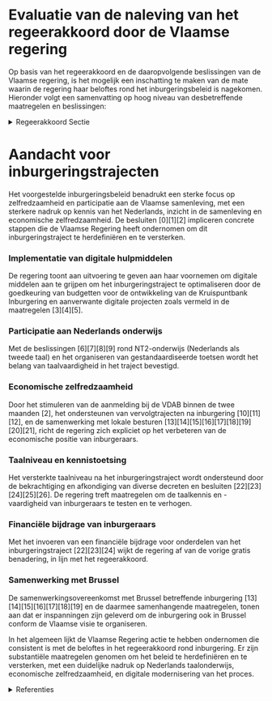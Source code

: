 # Evaluatie van de naleving van het regeerakkoord door de Vlaamse regering

Op basis van het regeerakkoord en de daaropvolgende beslissingen van de Vlaamse regering, is het mogelijk een inschatting te maken van de mate waarin de regering haar beloftes rond het inburgeringsbeleid is nagekomen. Hieronder volgt een samenvatting op hoog niveau van desbetreffende maatregelen en beslissingen:

<details>
        <summary>Regeerakkoord Sectie </summary>
        <p>2.2.1 inburgeringsbeleid bestaat inmiddels reeds 15 jaar Het Vlaams inburgeringsbeleid bestaat inmiddels reeds 15 jaar. Vlaanderen is hierbij steeds een voortrekker geweest. Vandaag gaan we een nieuwe fase in waarbij we met ons beleid willen inspelen op de noden en uitdagingen van de 21ste eeuw. Onze aandacht gaat daarbij uit naar zowel de doelgroep als de inhoud van het inburgering-straject, met een sterke focus op onze pluralistische rechtstaat, basisinzicht in onze samenleving, haar werking en haar geschiedenis (Vlaamse canon), met aandacht voor de waarden van de Verlichting, zoals vervat in de Grondwet en internationale mensen-rechtenverdragen, bv. gelijkheid man-vrouw, scheiding van kerk en staat, respect voor seksuele diversiteit, het non-discriminatiebeginsel,… Doelgroep: Alleen personen die zijn ingeschreven in het vreemdelingen- of bevolkingsregister krijgen toegang tot de inburgeringscursus. Inhoudelijk: Het inburgeringstraject wil nieuwkomers zelfredzaam maken en hun participatie aan de Vlaamse samenleving verbeteren. De inhoud van het inburgeringstraject wordt opgenomen in een inburgeringscontract, dat door de inburgeraar bij aanvang van het traject moet worden ondertekend. Hierin wordt, voor de verschillende onderdelen van het inburgeringstraject, in samenspraak met de trajectbegeleider, een termijn vastgelegd. In het inburgeringscontract wordt ook een bepaling toegevoegd met betrekking tot de essentiële rechten en plichten die in onze samenleving moeten worden gerespecteerd. De huidige vrijstellingen binnen inburgering, voor bijvoorbeeld ernstig zieken of mensen met een mentale of fysieke handicap, blijven van toepassing. We ondersteunen de inburgeraars in dit traject met een aanbod op maat. Het individuele ambitieniveau en het eigenaar-schap over het traject staan centraal met verhoogde aandacht van een kwalitatief individuele eerste intake. Voor wie werkt of onderwijs volgt, voorzien we een gepast aanbod (bv. via avond- of weekendonderwijs of aanbod tijdens de schoolvakanties). Ook grijpen we de mogelijkheden die digitalise-ring biedt aan om het inburgeringstraject efficiënter en effectiever te organiseren, o.a. via e-learning en een nieuw online-portaal ‘inburgering in Vlaanderen’. Wanneer het regulier NT2-aanbod in het volwassenen-onderwijs ontoereikend blijkt, kan beroep worden gedaan op privaat aanbod. We meten de verworven kennis en vaardig-heden via een burgerschapstest die bestaat uit vier onderdelen: 1 De kennis van het Nederlands: Het is belangrijk dat nieuwkomers zich zelfstandig kunnen redden in hun nieuwe taal, het Nederlands. We verwachten dat de inburge-raar op het einde van het traject het taalniveau A2 behaalt. Het taalniveau wordt via een gestandaardiseerd, op een aantal centrale plaatsen georganiseerd, examen getest. Voor analfabeten en laaggeletterden wordt een aangepast taalniveau voorzien. 2 Inzicht in onze Vlaamse samenleving, haar werking en haar geschiedenis: Dit traject maatschappelijke oriëntatie sluiten we af met gestandaardiseerde en op een aantal centrale plaatsen georganiseerde toetsen. 3 De economische zelfredzaamheid: Elke nieuwkomer die een inburgeringstraject volgt, wordt verplicht om zich binnen de 2 maanden na de opstart van het traject aan te melden bij de VDAB. Op die manier kan de VDAB elke nieuwkomer met een arbeidsperspectief begeleiden naar werk of een bijkomende opleiding. Hierbij wordt rekening gehouden met studies of oplei-dingen die de nieuwkomer al volgt. 4 Participatie en netwerk: We bouwen een vierde pijler uit, m.h.o. op betere participatie en integratie van de inburgeraar en het creëren van een netwerk. We bieden een traject op maat aan van 40 uur in de vorm van een buddyproject, een kennismakings-stage bij een bedrijf, vereniging, organisatie of lokaal bestuur, of vrijwilligerswerk. Ook vanuit de ontvangende samenleving leveren we hiervoor de nodige inspanningen. De lokale besturen zijn hiervan de regisseur, in overleg met de trajectbegeleider. Het aanbod is optioneel voor wie werkt, studeert of vrijwillig een inburgeringstraject volgt. Als de inburgeraar is geslaagd in de burgerschaps-test, ontvangt hij een inburgeringsattest. We verwachten dat de inburgeraar regelmatig en actief deelneemt aan zijn traject. We stappen af van het gratis inburgerings-beleid. Inburgeraars zullen een financiële vergoeding moeten betalen van twee keer 90 euro wanneer ze een inburgeringscontract tekenen. Hiervoor krijgen zij een cursus maatschappelijke oriëntatie en een cursus NT2 tot op niveau A2. Bij het afleggen van de toetsen NT2 en maatschappelijke oriëntatie betalen ze voor elk van deze twee toetsen 90 euro. Deze regeling geldt ook voor vrij-willige inburgeraars. Indien de inburgeraar niet slaagt, dient men opnieuw te betalen voor een nieuwe test. Onkosten die de inburgeraar maakt in het kader van zijn inburgerings traject (bv. vervoersonkosten) kunnen niet langer worden terugbetaald door de Agentschappen. Niet-inburgeraars die hun taalniveau willen laten attesteren via een test bij het Agentschap Integratie en Inburgering, Atlas Antwerpen, In-Gent en het Huis van het Nederlands Brussel zullen een vergoeding moeten betalen. Binnen 24 maanden na succesvolle afronding van het inburgeringstraject moet de verplichte inburgeraar op arbeidsactieve leeftijd (18-65 jaar) die geen job heeft, geen opleiding volgt of niet studeert (d.w.z. in die periode geen 6 maanden onafgebroken gewerkt heeft, een opleiding gevolgd of gestudeerd), een test afleggen voor taalniveau B1 mondeling (luisteren en spreken). Hij betaalt hiervoor een vergoeding van 90 euro. Het bereiken van dit taalniveau doet de inburgeraar op eigen initiatief via scholing (de overheid voorziet hiervoor het nodige aanbod), via werk, via benutting van oefenkansen ... Indien hij dit taalniveau niet behaalt, dient men opnieuw te betalen voor een nieuwe test. Er wordt systematisch een advies bezorgd aan de Dienst Vreemdelingenzaken over het gevolgde inburgeringstraject. Dit om na te gaan of de inspanningsverbintenis tot inburgering i.h.k.v. de federale beslissing over het al dan niet verlengen van de verblijfstitel van de inburgeraar is nageleefd. </p>
        </details> 

# Aandacht voor inburgeringstrajecten
Het voorgestelde inburgeringsbeleid benadrukt een sterke focus op zelfredzaamheid en participatie aan de Vlaamse samenleving, met een sterkere nadruk op kennis van het Nederlands, inzicht in de samenleving en economische zelfredzaamheid. De besluiten \[0\]\[1\]\[2\] impliceren concrete stappen die de Vlaamse Regering heeft ondernomen om dit inburgeringstraject te herdefiniëren en te versterken.

### Implementatie van digitale hulpmiddelen
De regering toont aan uitvoering te geven aan haar voornemen om digitale middelen aan te grijpen om het inburgeringstraject te optimaliseren door de goedkeuring van budgetten voor de ontwikkeling van de Kruispuntbank Inburgering en aanverwante digitale projecten zoals vermeld in de maatregelen \[3\]\[4\]\[5\].

### Participatie aan Nederlands onderwijs
Met de beslissingen \[6\]\[7\]\[8\]\[9\] rond NT2-onderwijs (Nederlands als tweede taal) en het organiseren van gestandaardiseerde toetsen wordt het belang van taalvaardigheid in het traject bevestigd.

### Economische zelfredzaamheid
Door het stimuleren van de aanmelding bij de VDAB binnen de twee maanden \[2\], het ondersteunen van vervolgtrajecten na inburgering \[10\]\[11\]\[12\], en de samenwerking met lokale besturen \[13\]\[14\]\[15\]\[16\]\[17\]\[18\]\[19\]\[20\]\[21\], richt de regering zich expliciet op het verbeteren van de economische positie van inburgeraars.

### Taalniveau en kennistoetsing
Het versterkte taalniveau na het inburgeringstraject wordt ondersteund door de bekrachtiging en afkondiging van diverse decreten en besluiten \[22\]\[23\]\[24\]\[25\]\[26\]. De regering treft maatregelen om de taalkennis en -vaardigheid van inburgeraars te testen en te verhogen.

### Financiële bijdrage van inburgeraars
Met het invoeren van een financiële bijdrage voor onderdelen van het inburgeringstraject \[22\]\[23\]\[24\] wijkt de regering af van de vorige gratis benadering, in lijn met het regeerakkoord.

### Samenwerking met Brussel
De samenwerkingsovereenkomst met Brussel betreffende inburgering \[13\]\[14\]\[15\]\[16\]\[17\]\[18\]\[19\] en de daarmee samenhangende maatregelen, tonen aan dat er inspanningen zijn geleverd om de inburgering ook in Brussel conform de Vlaamse visie te organiseren.

In het algemeen lijkt de Vlaamse Regering actie te hebben ondernomen die consistent is met de beloftes in het regeerakkoord rond inburgering. Er zijn substantiële maatregelen genomen om het beleid te herdefiniëren en te versterken, met een duidelijke nadruk op Nederlands taalonderwijs, economische zelfredzaamheid, en digitale modernisering van het proces.

<details>
        <summary>Referenties </summary>
        \[0\]: Wijziging regelgeving Vlaams integratie- en inburgeringsbeleid: hertekening inburgeringstraject Ontwerpbesluit van de Vlaamse Regering tot wijziging van artikel 1 van het besluit van de Vlaamse Regering van 16 mei 1995 betreffende de invordering van niet-fiscale schuldvorderingen voor de Vlaamse Gemeenschap en de instellingen die eronder ressorteren, tot wijziging van de regelgeving over het Vlaamse integratie- en inburgeringsbeleid en tot bepaling van de inwerkingtreding van artikel 3 van het decreet van 22 december 2017 houdende bepalingen tot begeleiding van de begroting 2018  Na advies van de Raad van State keurt  de Vlaamse Regering definitief het besluit goed dat de regelgeving over het Vlaams integratie- en inburgeringsbeleid wijzigt. Het besluit zorgt voor de hertekening van het inburgeringstraject , gebaseerd op een aantal kernelementen: het benadrukken van het belang van gedeelde waarden en normen; het inhoudelijk uitbreiden en versterken van het inburgeringstraject; het flexibiliseren van het inburgeringstraject en het versterken van een aanbod op maat; het invoeren van retributies binnen inburgering; het aanscherpen van de resultaatsverbintenis; een verdieping van het inburgeringscontract; het versterken van het taalvaardigheidsniveau na het inburgeringstraject en een uitbreiding van de handhaving van de verplichtingen. Daarnaast zijn er ook enkele kernelementen voor de aanpassing van het integratiebeleid : optimaliseren van het horizontaal integratiebeleid, verfijnen van de dienstverlening sociaal tolken en vertalen, verfijnen van de juridische dienstverlening en het vastleggen van een retributie voor de certificerende taaltesten.

\[1\]: Wijziging regelgeving Vlaams integratie- en inburgeringsbeleid: hertekening inburgeringstraject Voorontwerp van besluit van de Vlaamse Regering tot wijziging van artikel 1 van het besluit van de Vlaamse Regering van 16 mei 1995 betreffende de invordering van niet-fiscale schuldvorderingen voor de Vlaamse Gemeenschap en de instellingen die eronder ressorteren, tot wijziging van de regelgeving over het Vlaamse integratie- en inburgeringsbeleid en tot bepaling van de inwerkingtreding van artikel 3 van het decreet van 22 december 2017 houdende bepalingen tot begeleiding van de begroting 2018  Na adviezen van de SERV, van de VLOR en van de Vlaamse Toezichtcommissie voor de verwerking van persoonsgegevens, keurt  de Vlaamse Regering opnieuw principieel het besluit goed dat de regelgeving over  het Vlaams integratie- en inburgeringsbeleid wijzigt. Het besluit zorgt voor de hertekening van het inburgeringstraject , gebaseerd op een aantal kernelementen: het benadrukken van het belang van gedeelde waarden en normen; het inhoudelijk uitbreiden en versterken van het inburgeringstraject; het flexibiliseren van het inburgeringstraject en het versterken van een aanbod op maat; het invoeren van retributies binnen inburgering; het aanscherpen van de resultaatsverbintenis; een verdieping van het inburgeringscontract; het versterken van het taalvaardigheidsniveau na het inburgeringstraject en een uitbreiding van de handhaving van de verplichtingen. Daarnaast zijn er ook enkele kernelementen voor de aanpassing van het integratiebeleid : optimaliseren van het horizontaal integratiebeleid, verfijnen van de dienstverlening sociaal tolken en vertalen, verfijnen van de juridische dienstverlening en het vastleggen van een retributie voor de certificerende taaltesten. Over dit besluit wordt het advies ingewonnen van de Raad van State.

\[2\]: Wijziging regelgeving Vlaams integratie- en inburgeringsbeleid: hertekening inburgeringstraject Voorontwerp van besluit van de Vlaamse Regering tot wijziging van artikel 1 van het besluit van de Vlaamse Regering van 16 mei 1995 betreffende de invordering van niet-fiscale schuldvorderingen voor de Vlaamse Gemeenschap en de instellingen die eronder ressorteren, tot wijziging van de regelgeving over het Vlaamse integratie- en inburgeringsbeleid en tot bepaling van de inwerkingtreding van artikel 3 van het decreet van 22 december 2017 houdende bepalingen tot begeleiding van de begroting 2018  De Vlaamse Regering keurt principieel het besluit goed dat de regelgeving over  het Vlaams integratie- en inburgeringsbeleid wijzigt. Het besluit zorgt voor de hertekening van het inburgeringstraject , gebaseerd op een aantal kernelementen: het benadrukken van het belang van gedeelde waarden en normen; het inhoudelijk uitbreiden en versterken van het inburgeringstraject; het flexibiliseren van het inburgeringstraject en het versterken van een aanbod op maat; het invoeren van retributies binnen inburgering; het aanscherpen van de resultaatsverbintenis; een verdieping van het inburgeringscontract; het versterken van het taalvaardigheidsniveau na het inburgeringstraject en een uitbreiding van de handhaving van de verplichtingen. Daarnaast zijn er ook enkele kernelementen voor de aanpassing van het integratiebeleid : optimaliseren van het horizontaal integratiebeleid, verfijnen van de dienstverlening sociaal tolken en vertalen, verfijnen van de juridische dienstverlening en het vastleggen van een retributie voor de certificerende taaltesten. Over dit besluit wordt het advies ingewonnen van de SERV, van de VLOR en van de Vlaamse Toezichtcommissie voor de verwerking van persoonsgegevens.

\[3\]: Plan Vlaamse Veerkracht: Digitaliseringsprojecten inburgering Digitalisering integratie en inburgering  De Vlaamse Regering  keurt de verdere concretisering van de inhoud en de herverdeling goed van de nodige middelen naar het Agentschap Integratie en Inburgering voor de digitaliseringsprojecten 2022 in het integratie- en inburgeringsbeleid. Het gaat om zes verschillende werven, projecten die gedragen worden door het Vlaams Agentschap Integratie en Inburgering, Atlas vzw, IN-Gent vzw en het Huis van het Nederlands Brussel: werf 1 & 2: de Kruispuntbank Inburgering, Community building en digitale marketing; Werf 3: klantenportaal en -dienstverlening; Werf 4: Online leren en testen; Werf 5: Nederlandse taalverwerving en Werf 6: Digitale wendbaarheid. Hiervoor is een budget van  12,4 miljoen euro  voorzien uit de relanceprovisie.

\[4\]: Plan Vlaamse Veerkracht: Digitalisering integratie en inburgering Digitalisering integratie en inburgering  Het programma ‘Digitalisering Integratie en Inburgering’ geeft uitvoering aan de ambities uit het Vlaams Regeerakkoord 2019-2024 rond de hertekening van inburgering en het aanpassen van het integratiebeleid. Digitalisering is daarbij niet weg te denken. In dit kader hecht de Vlaamse Regering haar goedkeuring aan de contouren van de  digitaliseringsprojecten en aan de herverdeling van zo'n 1,9 miljoen euro naar het Agentschap Integratie en Inburgering voor het programmateam en de vooronderzoeken om de projectplannen te verfijnen. De middelen zullen ingezet worden voor de toekomstvisie Kruispuntbank Inburgering, voor Community building en digital marketing, voor het klantenportaal en -dienstverlening, het online leren en testen, Nederlandse taalverwerving en het  versterken van digitale vaardigheden van inburgeraars en medewerkers.

\[5\]: Plan Vlaamse Veerkracht: Digitalisering integratie en inburgering Digitalisering integratie en inburgering  In het kader van het project VV50 'Digitalisering Integratie en Inburgering' van het Relanceplan Vlaamse Veerkracht, keurt de Vlaamse Regering de herverdeling goed van 659.000 euro naar het Agentschap Integratie en Inburgering. Het gaat om de digitaliseringsprojecten in het integratie- en inburgeringsbeleid die gedragen worden door het Vlaams Agentschap Integratie en Inburgering, Atlas vzw, IN-Gent vzw en het Huis van het Nederlands Brussel. Het bedrag moet een overkoepelend kader creëren voor digitale transformatie en verder inzetten op de ondersteuning van de entiteiten.

\[6\]: Hertekening inburgeringstraject   Het Vlaams Regeerakkoord 2019-2024 bevat een duidelijke visie op de hertekening van het inburgeringsbeleid. De Vlaamse Regering keurt nu de nota goed die aangeeft hoe ze dit zal realiseren en operationaliseren. Het doel is om het hertekende inburgeringsbeleid effectief te laten starten op 1 januari 2022.

\[7\]: Hertekening vormingspakket NT2: wijzigingsdecreet Voorontwerp van decreet tot wijziging van het decreet van 15 juni 2007 betreffende het volwassenenonderwijs in functie van het hertekende inburgeringsbeleid  Na advies van de VLOR wijzigt de Vlaamse Regering opnieuw principieel het decreet over het volwassenenonderwijs, in functie van het hertekende inburgeringsbeleid. De wijzigingen geven uitvoering aan het Vlaams Regeerakkoord, waarbij een grotere inspanning wordt gevraagd van de inburgeraar, en deze tegelijk meer kansen krijgt om als een volwaardige burger in Vlaanderen te kunnen functioneren. Het decreet bevat enkele nieuwe regels voor de hertekening van het vormingspakket NT2 (Nederlands als tweede taal) van het inburgeringstraject : een test NT2 waarmee alle NT2-cursisten hetzelfde taalniveau A2 kunnen halen; het invoeren van een inschrijvingsgeld voor de NT2-opleiding en -test; en een uitbreiding van de onderwijsbevoegdheid van de centra voor basiseducatie met opleiding Nederlands tweede taal richtgraad 2, in functie van het versterkte taalniveau na het inburgeringstraject. Over dit voorontwerp van wijzigingsdecreet wordt het advies ingewonnen van de Raad van State.

\[8\]: Hertekening vormingspakket NT2: wijzigingsdecreet Voorontwerp van decreet tot wijziging van het decreet van 15 juni 2007 betreffende het volwassenenonderwijs in functie van het hertekende inburgeringsbeleid  De Vlaamse Regering wijzigt principieel het decreet over het volwassenenonderwijs, in functie van het hertekende inburgeringsbeleid. De wijzigingen geven uitvoering aan het Vlaams Regeerakkoord, waarbij een grotere inspanning wordt gevraagd van de inburgeraar, en deze tegelijk meer kansen krijgt om als een volwaardige burger in Vlaanderen te kunnen functioneren. Het decreet bevat enkele nieuwe regels voor de hertekening van het vormingspakket NT2 (Nederlands als tweede taal)  van het inburgeringstraject: een test NT2 waarmee alle NT2-cursisten hetzelfde taalniveau A2 kunnen halen; het invoeren van een inschrijvingsgeld voor de NT2-opleiding en -test; en een uitbreiding van de onderwijsbevoegdheid van de centra voor basiseducatie met opleiding Nederlands tweede taal richtgraad 2, in functie van het versterkte taalniveau na het inburgeringstraject. Over dit voorontwerp van wijzigingsdecreet wordt het advies ingewonnen van de VLOR.

\[9\]: Hertekening vormingspakket NT2: wijzigingsdecreet Bekrachtiging en afkondiging van het decreet tot wijziging van het decreet van 15 juni 2007 betreffende het volwassenenonderwijs en tot wijziging van het decreet van 7 juni 2013 betreffende het Vlaamse integratie- en inburgeringsbeleid in functie van het hertekende inburgeringsbeleid, aangenomen door het Vlaams Parlement op 22 juni 2022  De Vlaamse Regering beslist tot  bekrachtiging en afkondiging  van   het decreet dat het decreet over het volwassenenonderwijs en het decreet over het Vlaamse integratie- en inburgeringsbeleid wijzigt in functie van het hertekende inburgeringsbeleid. De wijzigingen geven uitvoering aan het Vlaams Regeerakkoord, waarbij een grotere inspanning wordt gevraagd van de inburgeraar, en deze tegelijk meer kansen krijgt om als een volwaardige burger in Vlaanderen te kunnen functioneren. Het decreet bevat enkele  nieuwe regels  voor de hertekening van het vormingspakket NT2 (Nederlands als tweede taal) van het inburgeringstraject : een test NT2 waarmee alle NT2-cursisten hetzelfde taalniveau A2 kunnen halen; het invoeren van een inschrijvingsgeld voor de NT2-opleiding en -test; en een uitbreiding van de onderwijsbevoegdheid van de centra voor basiseducatie met opleiding Nederlands tweede taal richtgraad 2, in functie van het versterkte taalniveau na het inburgeringstraject. Daarnaast worden in het decreet over het Vlaamse integratie- en inburgeringsbeleid een aantal categorieën van rechthebbende inburgeraars opgenomen die vrijgesteld worden van de retributies voor het vormingspakket maatschappelijke oriëntatie. Dit wijzigingsdecreet werd op 22 juni 2022 aangenomen door het Vlaams Parlement.

\[10\]: Subsidie project ‘Vervolgtrajecten Inburgering' Ontwerpbesluit van de Vlaamse Regering over de toekenning van subsidies voor ‘Vervolgtrajecten Inburgering’ voor de periode van 1 oktober 2022 tot en met 30 september 2025  Inburgeraars hebben doelstellingen op korte, middellange en lange termijn van sociale, educatieve en/of professionele aard. Niet alle inburgeraars zijn echter na het doorlopen van het inburgeringstraject in staat om hun doelstellingen effectief te bereiken. Sommigen onder hen blijken ook na het behalen van het inburgeringsattest nood te hebben aan ondersteuning bij het realiseren van hun ambities. De Vlaamse Regering kent daarom voor de periode van 1 oktober 2022 tot en met 30 september 2025 een subsidie van maximaal 3 miljoen euro toe aan het agentschap Integratie en Inburgering, de stad Gent en de stad Antwerpen voor ‘Vervolgtrajecten inburgering’. Om de kansen van inburgeraars in onze samenleving te versterken, is het belangrijk om ook na het inburgeringstraject een aanklampend beleid te voeren. Een goede kennis van het Nederlands is daarbij zeer belangrijk, vandaar dat het de bedoeling is dat ex-inburgeraars op beroepsactieve leeftijd 2 jaar na het behalen van hun inburgeringsattest kunnen aantonen dat ze niveau B1 mondeling hebben behaald. Om dit te realiseren, wordt een aanbod vervolgtrajecten na inburgering (VIB) uitgebouwd.

\[11\]: Projectsubsidie aan Atlas, vzw Integratie en Inburgering Antwerpen, voor project ‘Vervolgtrajecten na inburgering’ Ontwerpbesluit van de Vlaamse Regering tot toekenning van een projectsubsidie aan Atlas, vzw Integratie en Inburgering Antwerpen voor het project ‘Vervolgtrajecten na inburgering’  ​Niet alle inburgeraars zijn na het behalen van het inburgeringstraject in staat om hun doelstellingen van sociale, educatieve en/of professionele aard effectief te bereiken. Sommigen onder hen blijken ook na het behalen van het inburgeringsattest nood te hebben aan ondersteuning bij het realiseren van hun ambities. In dit kader kent de Vlaamse Regering 641.500 euro subsidie toe aan Atlas, vzw Integratie en Inburgering Antwerpen, voor het project ‘Vervolgtrajecten na inburgering’ voor de periode januari 2022-december 2024. Met dit project onderzoekt Atlas aan de hand van noden- en behoefteanalyse welke specifieke doelgroepen baat hebben bij een extra aanbod om sneller aansluiting bij de samenleving te vinden en een hogere participatiegraad te realiseren. Atlas ontwikkelt daaropvolgend een innovatief aanbod in de zin van vervolgtrajecten waarbij de focus ligt op begeleiding en opvolging in functie van het behalen van concrete doelstellingen op korte en middellange termijn. Dit aanbod zal altijd complementair zijn aan en afgestemd zijn op het aanbod van de betrokken partners (zoals VDAB, OCMW, CAW, …).

\[12\]: Atlas vzw: verlenging looptijd project 'Vervolgtrajecten na Inburgering' Ontwerpbesluit van de Vlaamse Regering tot wijziging van het besluit van de Vlaamse Regering van 10 december 2021 tot toekenning van een projectsubsidie aan Atlas, vzw Integratie en Inburgering Antwerpen voor het project ‘Vervolgtrajecten na Inburgering’  ​Niet alle inburgeraars zijn na het behalen van het inburgeringstraject in staat om hun doelstellingen van sociale, educatieve en/of professionele aard effectief te bereiken. Sommigen onder hen blijken ook na het behalen van het inburgeringsattest nood te hebben aan ondersteuning bij het realiseren van hun ambities. In dit kader kende de Vlaamse Regering 641.000 euro subsidie toe aan Atlas, vzw Integratie en Inburgering Antwerpen, voor het project ‘Vervolgtrajecten na inburgering’ voor de periode januari 2022-december 2024. Met dit project onderzoekt Atlas aan de hand van noden- en behoefteanalyse welke specifieke doelgroepen baat hebben bij een extra aanbod om sneller aansluiting bij de samenleving te vinden en een hogere participatiegraad te realiseren. Daarnaast werden aan de 3 agentschappen integratie en inburgering middelen toegekend voor de implementatie van de vervolgtrajecten, voor de periode 1 oktober 2022 tot en met 30 september 2025. De Vlaamse Regering verlengt nu de termijn van de subsidie in het kader van de coördinerende rol van Atlas vzw tot 30 september 2025 zodat een goed verloop van het gezamenlijk project verder is gewaarborgd. Door een vertraging in de aanwerving van projectmedewerkers is de reeds toegekende subsidie hiervoor toereikend.

\[13\]: Verplicht inburgeringstraject voor nieuwkomers in Brussel-Hoofdstad: gewijzigde samenwerkingsovereenkomst A. Ontwerp van samenwerkingsakkoord van XX X 2022 tot wijziging van het samenwerkingsakkoord van 20 december 2018 tussen de Vlaamse Gemeenschap, de Franse Gemeenschapscommissie en de Gemeenschappelijke Gemeenschapscommissie met betrekking tot het verplicht inburgeringstraject voor de nieuwkomers in Brussel-Hoofdstad B. Ontwerp van instemmingsdecreet  De Vlaamse Regering hecht  ​ haar  definitieve goedkeuring  aan het gewijzigde samenwerkingsakkoord t ussen de Vlaamse Gemeenschap, de Franse Gemeenschapscommissie en de Gemeenschappelijke Gemeenschapscommissie met betrekking tot het verplicht inburgeringstraject voor nieuwkomers in Brussel- Hoofdstad. De wijziging omvat de  invoeging van   een   wettelijke basis voor de verwerking van persoonsgegevens in een uniform computergestuurd systeem. Dit uniform computergestuurd systeem zal gebruikt worden voor de opvolging van de dossiers van nieuwkomers en zal ter beschikking worden gesteld van de gemeenten van het tweetalige gebied Brussel-Hoofdstad, de erkende inrichters van het inburgeringstraject en de nieuwkomers.

\[14\]: Verplicht inburgeringstraject nieuwkomers Brussel-Hoofdstad: gewijzigde samenwerkingsakkoord en voorontwerp instemmingsdecreet A. Ontwerp van samenwerkingsakkoord van XX tussen de Vlaamse Gemeenschap, de Franse Gemeenschapscommissie en de Gemeenschappelijke Gemeenschapscommissie tot wijziging van het samenwerkingsakkoord van 20 december 2018 tussen de Vlaamse Gemeenschap, de Franse Gemeenschapscommissie en de Gemeenschappelijke Gemeenschapscommissie met betrekking tot het verplicht inburgeringstraject voor de nieuwkomers in Brussel-Hoofdstad B. Voorontwerp van instemmingsdecreet  De Vlaamse Regering hecht haar goedkeuring aan het gewijzigde samenwerkingsakkoord tussen de Vlaamse Gemeenschap, de Franse Gemeenschapscommissie en de Gemeenschappelijke Gemeenschapscommissie over het verplicht inburgeringstraject voor de nieuwkomers in Brussel-Hoofdstad. Het samenwerkingsakkoord is aangepast naar aanleiding van de goedgekeurde ordonnantie van de Verenigde Vergadering, waardoor nieuwkomers in het tweetalige gebied Brussel-Hoofdstad voortaan de keuze hebben tussen een tweetalig inburgeringstraject beheerd door de Gemeenschappelijke Gemeenschapscommissie of een Nederlandstalig traject beheerd door het Agentschap Integratie en Inburgering. De Vlaamse Gemeenschap blijft dus bevoegd voor het Nederlandstalig inburgeringstraject en voorziet hiervoor 4000 trajecten. De minister-president en de Vlaamse minister van Inburgering zullen het samenwerkingsakkoord namens de Vlaamse Gemeenschap ondertekenen. De Vlaamse Regering hecht tegelijk haar principiële goedkeuring aan het voorontwerp van decreet dat instemt met dit samenwerkingsakkoord. Over dit voorontwerp van instemmingsdecreet wordt het advies ingewonnen van de SERV, van de Vlaamse Toezichtcommissie voor de verwerking van persoonsgegevens (VTC) en van de Gegevensbeschermingsautoriteit (GBA).

\[15\]: Verplicht inburgeringstraject nieuwkomers Brussel-Hoofdstad: gewijzigde samenwerkingsakkoord en voorontwerp instemmingsdecreet A. Ontwerp van samenwerkingsakkoord van XX tussen de Vlaamse Gemeenschap, de Franse Gemeenschapscommissie en de Gemeenschappelijke Gemeenschapscommissie tot wijziging van het samenwerkingsakkoord van 20 december 2018 tussen de Vlaamse Gemeenschap, de Franse Gemeenschapscommissie en de Gemeenschappelijke Gemeenschapscommissie met betrekking tot het verplicht inburgeringstraject voor de nieuwkomers in Brussel-Hoofdstad B. Voorontwerp van instemmingsdecreet  De Vlaamse Regering hecht haar goedkeuring aan het gewijzigde samenwerkingsakkoord tussen de Vlaamse Gemeenschap, de Franse Gemeenschapscommissie en de Gemeenschappelijke Gemeenschapscommissie over het verplicht inburgeringstraject voor de nieuwkomers in Brussel-Hoofdstad. Het samenwerkingsakkoord is aangepast naar aanleiding van de goedgekeurde ordonnantie van de Verenigde Vergadering, waardoor nieuwkomers in het tweetalige gebied Brussel-Hoofdstad voortaan de keuze hebben tussen een tweetalig inburgeringstraject beheerd door de Gemeenschappelijke Gemeenschapscommissie of een Nederlandstalig traject beheerd door het Agentschap Integratie en Inburgering. De Vlaamse Gemeenschap blijft dus bevoegd voor het Nederlandstalig inburgeringstraject en voorziet hiervoor 4000 trajecten. De minister-president en de Vlaamse minister van Inburgering zullen het samenwerkingsakkoord namens de Vlaamse Gemeenschap ondertekenen. Na adviezen van de SERV, van de VTC en van de GBA hecht de Vlaamse Regering opnieuw haar principiële goedkeuring aan het voorontwerp van decreet dat instemt met dit samenwerkingsakkoord. Over dit voorontwerp van instemmingsdecreet wordt het advies ingewonnen van de Raad van State.

\[16\]: Verplicht inburgeringstraject voor nieuwkomers in Brussel-Hoofdstad: gewijzigde samenwerkingsovereenkomst Ontwerpdecreet tot instemming met het samenwerkingsakkoord van 12 mei 2022 tot wijziging van het samenwerkingsakkoord van 20 december 2018 tussen de Vlaamse Gemeenschap, de Franse Gemeenschapscommissie en de Gemeenschappelijke Gemeenschapscommissie met betrekking tot het verplicht inburgeringstraject voor de nieuwkomers in Brussel-Hoofdstad  De Vlaamse Regering hecht  ​ haar  definitieve goedkeuring  aan het ontwerpdecreet dat instemt met het gewijzigde samenwerkingsakkoord t ussen de Vlaamse Gemeenschap, de Franse Gemeenschapscommissie en de Gemeenschappelijke Gemeenschapscommissie met betrekking tot het verplicht inburgeringstraject voor nieuwkomers in Brussel-Hoofdstad. De wijziging omvat het   toevoegen van  een   wettelijke basis voor de verwerking van persoonsgegevens in een uniform computergestuurd systeem. Dit uniform computergestuurd systeem zal gebruikt worden voor de opvolging van de dossiers van nieuwkomers en zal ter beschikking worden gesteld van de gemeenten van het tweetalige gebied Brussel-Hoofdstad, de erkende inrichters van het inburgeringstraject en de nieuwkomers. Het ontwerp van instemmingsdecreet wordt nu ingediend bij het Vlaams Parlement.

\[17\]: Verplicht inburgeringstraject voor nieuwkomers in Brussel-Hoofdstad: instemmingsdecreet gewijzigde samenwerkingsovereenkomst Voorontwerp van decreet tot instemming met het samenwerkingsakkoord van XX X XXXX tot wijziging van het samenwerkingsakkoord van 20 december 2018 tussen de Vlaamse Gemeenschap, de Franse Gemeenschapscommissie en de Gemeenschappelijke Gemeenschapscommissie met betrekking tot het verplicht inburgeringstraject voor de nieuwkomers in Brussel-Hoofdstad  Na adviezen van de SERV en van de Vlaamse Toezichtcommissie voor de verwerking van persoonsgegevens, hecht de Vlaamse Regering  opnieuw  haar principiële goedkeuring  aan het voorontwerp van decreet dat instemt met het gewijzigde samenwerkingsakkoord t ussen de Vlaamse Gemeenschap, de Franse Gemeenschapscommissie en de Gemeenschappelijke Gemeenschapscommissie met betrekking tot het verplicht inburgeringstraject voor nieuwkomers in Brussel-Hoofdstad. De wijziging omvat de  invoeging van   een wettelijke basis voor de verwerking van persoonsgegevens in een uniform computergestuurd systeem. Dit uniform computergestuurd systeem zal gebruikt worden voor de opvolging van de dossiers van nieuwkomers en zal ter beschikking worden gesteld van de gemeenten van het tweetalige gebied Brussel- Hoofdstad, de erkende inrichters van het inburgeringstraject en de nieuwkomers. Over dit voorontwerp van instemmingsdecreet wordt het advies gevraagd van de Raad van State.

\[18\]: Verplicht inburgeringstraject voor nieuwkomers in Brussel-Hoofdstad: instemmingsdecreet gewijzigde samenwerkingsovereenkomst A. Ontwerp van samenwerkingsakkoord tot wijziging van het samenwerkingsakkoord van 20 december 2018 tussen de Vlaamse Gemeenschap, de Franse Gemeenschapscommissie en de Gemeenschappelijke Gemeenschapscommissie met betrekking tot het verplicht inburgeringstraject voor de nieuwkomers in Brussel-Hoofdstad B. Voorontwerp van decreet tot instemming met het samenwerkingsakkoord van XX X XXXX tot wijziging van het samenwerkingsakkoord van 20 december 2018 tussen de Vlaamse Gemeenschap, de Franse Gemeenschapscommissie en de Gemeenschappelijke Gemeenschapscommissie met betrekking tot het verplicht inburgeringstraject voor de nieuwkomers in Brussel-Hoofdstad  De Vlaamse Regering hecht haar principiële goedkeuring aan het voorontwerp van decreet dat instemt met het  gewijzigde samenwerkingsakkoord t ussen de Vlaamse Gemeenschap, de Franse Gemeenschapscommissie en de Gemeenschappelijke Gemeenschapscommissie met betrekking tot het verplicht inburgeringstraject voor  nieuwkomers in Brussel-Hoofdstad. De wijziging omvat de  invoeging van   een   wettelijke basis voor de verwerking van persoonsgegevens in een uniform computergestuurd systeem. Dit uniform computergestuurd systeem zal gebruikt worden voor de opvolging van de dossiers van nieuwkomers en zal ter beschikking worden gesteld van de gemeenten van het tweetalige gebied Brussel-Hoofdstad, de erkende inrichters van het inburgeringstraject en de nieuwkomers. Over dit voorontwerp van instemmingsdecreet wordt advies gevraagd aan de SERV en de Vlaamse Toezichtcommissie voor de verwerking van persoonsgegevens.

\[19\]: Decreet gewijzigde samenwerkingsovereenkomst verplicht inburgeringstraject voor nieuwkomers in Brussel-Hoofdstad Bekrachtiging en afkondiging van het decreet tot instemming met het samenwerkingsakkoord van 12 mei 2022 tot wijziging van het samenwerkingsakkoord van 20 december 2018 tussen de Vlaamse Gemeenschap, de Franse Gemeenschapscommissie en de Gemeenschappelijke Gemeenschapscommissie met betrekking tot het verplicht inburgeringstraject voor de nieuwkomers in Brussel-Hoofdstad, aangenomen door het Vlaams Parlement op 13 juli 2022  De Vlaamse Regering beslist tot  bekrachtiging en afkondiging van het decreet dat instemt met het gewijzigde samenwerkingsakkoord tussen de Vlaamse Gemeenschap, de Franse Gemeenschapscommissie en de Gemeenschappelijke Gemeenschapscommissie met betrekking tot het verplicht inburgeringstraject voor nieuwkomers in Brussel-Hoofdstad. De wijziging omvat het   toevoegen van een wettelijke basis voor de verwerking van persoonsgegevens in een uniform computergestuurd systeem. Dit uniform computergestuurd systeem zal gebruikt worden voor de opvolging van de dossiers van nieuwkomers en zal ter beschikking worden gesteld van de gemeenten van het tweetalige gebied Brussel- Hoofdstad, de erkende inrichters van het inburgeringstraject en de nieuwkomers. Dit instemmingsdecreet werd op 13 juli 2022 aangenomen door het Vlaams Parlement.

\[20\]: Wijziging van de statuten van het Agentschap Integratie en Inburgering   De Vlaamse Regering keurt de gewijzigde statuten goed van het extern verzelfstandigd Agentschap Integratie en Inburgering. De bestaande statuten van de private stichting het Agentschap Integratie en Inburgering zijn naar aanleiding van het nieuwe Wetboek van vennootschappen en verenigingen integraal opgeheven en vervangen door volledig nieuwe statuten, om deze zo inhoudelijk en terminologisch in overeenstemming te brengen met de bepalingen van het nieuwe Wetboek van vennootschappen en verenigingen. De Vlaamse minister van Binnenlands Bestuur, Bestuurszaken, Inburgering en Gelijke Kansen zal de wijziging van de statuten meedelen aan het Vlaams Parlement.

\[21\]: Inwerkingtreding wijzigingsbesluit uitvoering decreet integratie en inburgering Ontwerpbesluit van de Vlaamse Regering tot bepaling van de inwerkingtreding van het participatie- en netwerktraject en de retributies voor het vormingspakket maatschappelijke oriëntatie in het kader van het inburgeringstraject en tot wijziging van het besluit van de Vlaamse Regering van 29 januari 2016 houdende de uitvoering van het decreet van 7 juni 2013 betreffende het Vlaamse integratie- en inburgeringsbeleid  Na adviezen van de Raad van State  keurt  de Vlaamse Regering, in het kader van het  inburgeringstraject ,  definitief het besluit goed  dat de  datum  regelt van de  inwerkingtreding  voor de   retributies voor het vormingspakket maatschappelijke oriëntatie en de datum van inwerkingtreding   voor het participatie- en netwerktraject. Daarnaast regelt het besluit een   aantal verfijningen en technische rechtzettingen aan het uitvoeringsbesluit bij het decreet over het Vlaamse integratie- en inburgeringsbeleid.

\[22\]: Hertekening vormingspakket NT2: wijzigingsdecreet Ontwerpdecreet tot wijziging van het decreet van 15 juni 2007 betreffende het volwassenenonderwijs en tot wijziging van het decreet van 7 juni 2013 betreffende het Vlaamse integratie- en inburgeringsbeleid in functie van het hertekende inburgeringsbeleid  Na advies van de Raad van State wijzigt de Vlaamse Regering definitief het decreet over het volwassenenonderwijs en het decreet over het Vlaamse integratie- en inburgeringsbeleid, in functie van het hertekende inburgeringsbeleid. De wijzigingen geven uitvoering aan het Vlaams Regeerakkoord, waarbij een grotere inspanning wordt gevraagd van de inburgeraar, en deze tegelijk meer kansen krijgt om als een volwaardige burger in Vlaanderen te kunnen functioneren. Het decreet bevat enkele  nieuwe regels  voor de hertekening van het vormingspakket NT2 (Nederlands als tweede taal) van het inburgeringstraject : een test NT2 waarmee alle NT2-cursisten hetzelfde taalniveau A2 kunnen halen; het invoeren van een inschrijvingsgeld voor de NT2-opleiding en -test; en een uitbreiding van de onderwijsbevoegdheid van de centra voor basiseducatie met opleiding Nederlands tweede taal richtgraad 2, in functie van het versterkte taalniveau na het inburgeringstraject. Daarnaast worden in het decreet over het Vlaamse integratie- en inburgeringsbeleid een aantal categorieën van rechthebbende inburgeraars opgenomen die vrijgesteld worden van de retributies voor het vormingspakket maatschappelijke oriëntatie. Het ontwerp van wijzigingsdecreet wordt nu ingediend bij het Vlaams Parlement.

\[23\]: Vlaams integratie- en inburgeringsbeleid: wijzigingsdecreet Voorontwerp van decreet tot wijziging van het decreet van 7 juni 2013 betreffende het Vlaamse integratie- en inburgeringsbeleid, wat betreft de verwerking van persoonsgegevens, de verplichting tot inburgering voor bedienaars van de erkende erediensten en een afwijking van het taalniveau voor NT2 voor personen met een handicap  Na adviezen van de SERV, de VLOR, de NOOZO, de VTC en de GBA wijzigt de Vlaamse Regering opnieuw principieel haar decreet over het Vlaamse integratie- en inburgeringsbeleid, voor wat betreft de verwerking van persoonsgegevens, de verplichting tot inburgering van bedienaars voor de erediensten en een afwijking van het taalniveau A2 voor het vormingspakket NT2 binnen het inburgeringstraject voor inburgeraars met een handicap. Dit voorontwerp van wijzigingsdecreet wordt nog voor advies voorgelegd aan de Raad van State.

\[24\]: Wijziging integratie- en inburgeringsdecreet Voorontwerp van decreet tot wijziging van het decreet van 7 juni 2013 betreffende het Vlaamse integratie- en inburgeringsbeleid  Na adviezen van de SERV, van de VLOR en van de Vlaamse Toezichtcommissie voor de verwerking van persoonsgegevens hecht de Vlaamse Regering opnieuw haar principiële goedkeuring aan het voorontwerp van decreet dat het decreet over het Vlaamse integratie- en inburgeringsbeleid wijzigt. Met de wijzigingen wil de Vlaamse overheid het inburgeringsbeleid slagkrachtiger maken, met oog voor verhoogde economische zelfredzaamheid, snelle actieve maatschappelijke participatie, doorgedreven taalverwerving en kennis van de Vlaamse waarden en samenleving. Het gewijzigde decreet moet zo uitvoering geven aan de ambities uit het Vlaamse Regeerakkoord 2019-2024 over de hertekening van inburgering en het aanpassen van het integratiebeleid. Het nieuwe inburgeringsbeleid biedt de inburgeraar meer kansen door het aanreiken van de hefbomen om als een volwaardige burger in Vlaanderen te kunnen functioneren. Over dit voorontwerp van wijzigingsdecreet wordt het advies ingewonnen van de Raad van State.

\[25\]: Wijziging integratie- en inburgeringsdecreet Ontwerpdecreet tot wijziging van het decreet van 7 juni 2013 betreffende het Vlaamse integratie- en inburgeringsbeleid  Na advies van de Raad van State ​ hecht de Vlaamse Regering haar definitieve  goedkeuring aan het ontwerp van decreet dat het decreet over het Vlaamse integratie- en inburgeringsbeleid wijzigt. Met de wijzigingen wil de Vlaamse overheid het inburgeringsbeleid slagkrachtiger maken, met oog voor verhoogde economische zelfredzaamheid, snelle actieve maatschappelijke participatie, doorgedreven taalverwerving en kennis van de Vlaamse waarden en samenleving. Het gewijzigde decreet moet zo uitvoering geven aan de ambities uit het Vlaamse Regeerakkoord 2019-2024 over de hertekening van inburgering en het aanpassen van het integratiebeleid. Het nieuwe inburgeringsbeleid biedt de inburgeraar meer kansen door het aanreiken van de hefbomen om als een volwaardige burger in Vlaanderen te kunnen functioneren. Het ontwerp van wijzigingsdecreet wordt nu ingediend bij het Vlaams Parlement.

\[26\]: Wijziging integratie- en inburgeringsdecreet Bekrachtiging en afkondiging van het decreet tot wijziging van het decreet van 7 juni 2013 betreffende het Vlaamse integratie- en inburgeringsbeleid, aangenomen door het Vlaams Parlement op 7 juli 2021  De Vlaamse Regering beslist tot bekrachtiging en afkondiging van het decreet dat het decreet over het Vlaamse integratie- en inburgeringsbeleid wijzigt. Met de wijzigingen wil de Vlaamse overheid het inburgeringsbeleid slagkrachtiger maken, met oog voor verhoogde economische zelfredzaamheid, snelle actieve maatschappelijke participatie, doorgedreven taalverwerving en kennis van de Vlaamse waarden en samenleving. Het gewijzigde decreet moet zo uitvoering geven aan de ambities uit het Vlaamse Regeerakkoord 2019-2024 over de hertekening van inburgering en het aanpassen van het integratiebeleid. Het nieuwe inburgeringsbeleid biedt de inburgeraar meer kansen door het aanreiken van de hefbomen om als een volwaardige burger in Vlaanderen te kunnen functioneren. Het wijzigingsdecreet werd op 7 juli 2021 aangenomen door het Vlaams Parlement.
        </details> 

